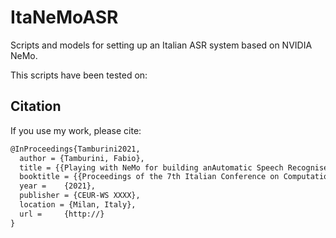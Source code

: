 # ItaNeMoASR
Scripts and models for setting up an Italian ASR system based on NVIDIA NeMo.

This scripts have been tested on:

## Citation

If you use my work, please cite:
```tex
@InProceedings{Tamburini2021,
  author = {Tamburini, Fabio},
  title = {{Playing with NeMo for building anAutomatic Speech Recogniser for Italian}},
  booktitle = {{Proceedings of the 7th Italian Conference on Computational Linguistics - CLIC-it 2021}},
  year = 	{2021},
  publisher = {CEUR-WS XXXX},
  location = {Milan, Italy},
  url = 	{http://}
}
```
